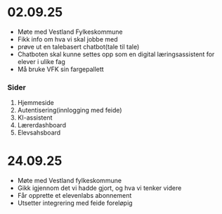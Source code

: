 # 02.09.25

- Møte med Vestland Fylkeskommune
- Fikk info om hva vi skal jobbe med
- prøve ut en talebasert chatbot(tale til tale)
- Chatboten skal kunne settes opp som en digital læringsassistent for elever i ulike fag
- Må bruke VFK sin fargepallett

### Sider

1. Hjemmeside
2. Autentisering(innlogging med feide)
3. KI-assistent
4. Lærerdashboard
5. Elevsahsboard

# 24.09.25

- Møte med Vestland fylkeskommune
- Gikk igjennom det vi hadde gjort, og hva vi tenker videre
- Får opprette et elevenlabs abonnement
- Utsetter integrering med feide foreløpig
